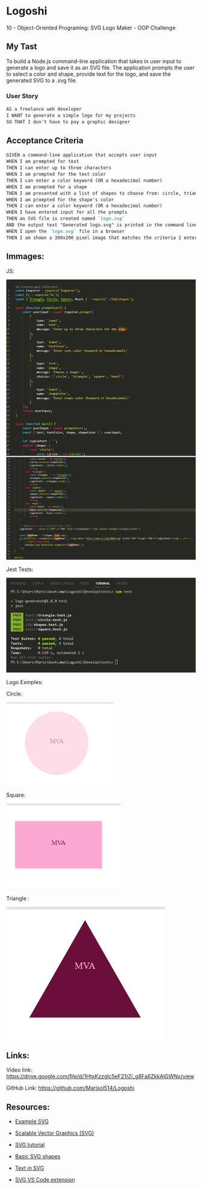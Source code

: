 # Logoshi
10 - Object-Oriented Programing: SVG Logo Maker - OOP Challenge

## My Tast

To build a Node.js command-line application that takes in user input to generate a logo and save it as an SVG file. The application prompts the user to select a color and shape, provide text for the logo, and save the generated SVG to a .svg file.

### User Story
```md
AS a freelance web developer
I WANT to generate a simple logo for my projects
SO THAT I don't have to pay a graphic designer
```
## Acceptance Criteria

```md
GIVEN a command-line application that accepts user input
WHEN I am prompted for text
THEN I can enter up to three characters
WHEN I am prompted for the text color
THEN I can enter a color keyword (OR a hexadecimal number)
WHEN I am prompted for a shape
THEN I am presented with a list of shapes to choose from: circle, triangle, and square
WHEN I am prompted for the shape's color
THEN I can enter a color keyword (OR a hexadecimal number)
WHEN I have entered input for all the prompts
THEN an SVG file is created named `logo.svg`
AND the output text "Generated logo.svg" is printed in the command line
WHEN I open the `logo.svg` file in a browser
THEN I am shown a 300x200 pixel image that matches the criteria I entered
```
## Immages:

JS: 

![alt text](image-1.png)
![alt text](image-2.png)

Jest Tests: 

![alt text](image.png)

Logo Exmples:

Circle: 

![alt text](image-3.png)

Square:

![alt text](image-4.png)

Triangle : 

![alt text](image-5.png)

## Links: 

Video link: https://drive.google.com/file/d/1HtxKzzgIc5eF21rZj_g8Fa6ZkkAlGWNx/view

GitHub Link: https://github.com/Marisol514/Logoshi


## Resources:


* [Example SVG](https://static.fullstack-bootcamp.com/fullstack-ground/module-10/circle.svg)

* [Scalable Vector Graphics (SVG)](https://en.wikipedia.org/wiki/Scalable_Vector_Graphics)

* [SVG tutorial](https://developer.mozilla.org/en-US/docs/Web/SVG/Tutorial)

* [Basic SVG shapes](https://developer.mozilla.org/en-US/docs/Web/SVG/Tutorial/Basic_Shapes)

* [Text in SVG](https://developer.mozilla.org/en-US/docs/Web/SVG/Tutorial/Texts)

* [SVG VS Code extension](https://marketplace.visualstudio.com/items?itemName=jock.svg)
